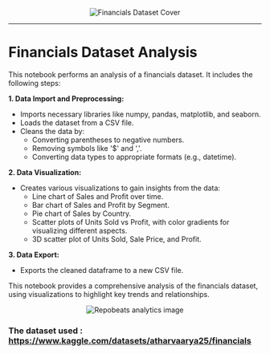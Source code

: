<p align="center">
  <img src="https://storage.googleapis.com/kaggle-datasets-images/3577794/6228800/87b6decf65ba4b62aa32469df8b7826e/dataset-cover.jpg?t=2023-08-01-05-49-28" alt="Financials Dataset Cover" />
</p>

*****
# **Financials Dataset Analysis**

This notebook performs an analysis of a financials dataset. It includes the following steps:

**1. Data Import and Preprocessing:**

* Imports necessary libraries like numpy, pandas, matplotlib, and seaborn.
* Loads the dataset from a CSV file.
* Cleans the data by:
    * Converting parentheses to negative numbers.
    * Removing symbols like '$' and ','.
    * Converting data types to appropriate formats (e.g., datetime).

**2. Data Visualization:**

* Creates various visualizations to gain insights from the data:
    * Line chart of Sales and Profit over time.
    * Bar chart of Sales and Profit by Segment.
    * Pie chart of Sales by Country.
    * Scatter plots of Units Sold vs Profit, with color gradients for visualizing different aspects.
    * 3D scatter plot of Units Sold, Sale Price, and Profit.

**3. Data Export:**

* Exports the cleaned dataframe to a new CSV file.

This notebook provides a comprehensive analysis of the financials dataset, using visualizations to highlight key trends and relationships.

<p align="center">
  <img src="https://repobeats.axiom.co/api/embed/d32a5cddbecc1a57f453cd145bfb5ab689d6af2c.svg" alt="Repobeats analytics image" />
</p>

### The dataset used : https://www.kaggle.com/datasets/atharvaarya25/financials